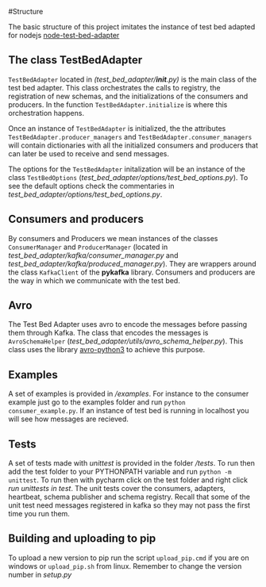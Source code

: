 #Structure

The basic structure of this project imitates the instance of test bed adapted for nodejs  [node-test-bed-adapter](https://github.com/DRIVER-EU/node-test-bed-adapter)

## The class TestBedAdapter

``TestBedAdapter`` located in  _(test_bed_adapter/__init__.py)_ is the main class of the test bed adapter.
This class orchestrates the calls to registry, the registration of new schemas, and the initializations
of the consumers and producers. In the function ``TestBedAdapter.initialize`` is where this orchestration happens.

Once an instance of ``TestBedAdapter`` is initialized, the the attributes ``TestBedAdapter.producer_managers`` 
and ``TestBedAdapter.consumer_managers`` will contain dictionaries with all the initialized consumers and 
producers that can later be used to receive and send messages.

The options for the ``TestBedAdapter`` initalization will be an instance of the class ``TestBedOptions`` (_test_bed_adapter/options/test_bed_options.py_). To see the default options check the commentaries
in _test_bed_adapter/options/test_bed_options.py_.

## Consumers and producers
By consumers and Producers we mean instances of the classes ``ConsumerManager`` and ``ProducerManager`` 
(located in _test_bed_adapter/kafka/consumer_manager.py_ and _test_bed_adapter/kafka/produced_manager.py_).
They are wrappers around the class ``KafkaClient`` of the __pykafka__ library. Consumers and producers are the way in which we communicate with the test bed.

## Avro
The Test Bed Adapter uses avro to encode the messages before passing them through Kafka. The class that encodes the messages 
is ``AvroSchemaHelper`` (_test_bed_adapter/utils/avro_schema_helper.py_). This class uses the library [avro-python3](https://pypi.org/project/avro-python3/) to achieve this purpose.

## Examples
A set of examples is provided in _/examples_. For instance to the consumer example just go to the examples folder and run ``python consumer_example.py``. If an instance of test bed is running
in localhost you will see how messages are recieved.

## Tests
A set of tests made with _unittest_ is provided in the folder _/tests_. To run then add the test folder to your PYTHONPATH variable and run
``python -m unittest``. To run then with pycharm click on the test folder and right click _run unittests in test_. The unit tests
cover the consumers, adapters, heartbeat, schema publisher and schema registry. Recall that some of the unit test need
messages registered in kafka so they may not pass the first time you run them.

## Building and uploading to pip
To upload a new version to pip run the script ``upload_pip.cmd`` if you are on windows or ``upload_pip.sh`` from linux. Remember to change the version number
in _setup.py_


